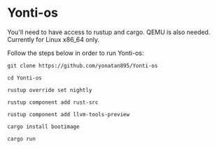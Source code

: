 # Yonti-os

You'll need to have access to rustup and cargo. QEMU is also needed. Currently for Linux x86_64 only.

Follow the steps below in order to run Yonti-os:

```
git clone https://github.com/yonatan895/Yonti-os

cd Yonti-os

rustup override set nightly

rustup component add rust-src

rustup component add llvm-tools-preview

cargo install bootimage

cargo run
```

